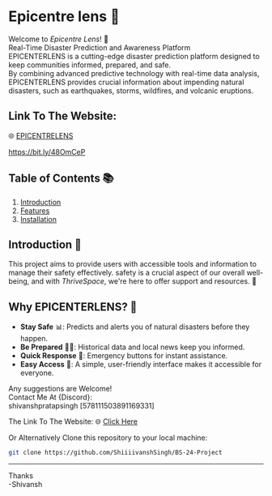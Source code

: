 # Epicentre lens 🌱


Welcome to _Epicentre Lens_! 🎉  <br>
Real-Time Disaster Prediction and Awareness Platform <br>
EPICENTERLENS is a cutting-edge disaster prediction platform designed to keep communities informed, prepared, and safe.<br> By combining advanced predictive technology with real-time data analysis, EPICENTERLENS provides crucial information about impending natural disasters, such as earthquakes, storms, wildfires, and volcanic eruptions.

## **Link To The Website**: 
🌐 [EPICENTRELENS](https://bit.ly/48OmCeP)

https://bit.ly/48OmCeP
## Table of Contents 📚

1. [Introduction](#introduction)
2. [Features](#features)
3. [Installation](#installation)

## Introduction 🧠

This project aims to provide users with accessible tools and information to manage their safety effectively. safety is a crucial aspect of our overall well-being, and with _ThriveSpace_, we're here to offer support and resources. 🤝

## Why EPICENTERLENS? 🔧

- **Stay Safe** 📊: Predicts and alerts you of natural disasters before they happen.
- **Be Prepared** 🧘‍♀️:  Historical data and local news keep you informed.
- **Quick Response** 📝: Emergency buttons for instant assistance.
- **Easy Access** 👥: A simple, user-friendly interface makes it accessible for everyone.



Any suggestions are Welcome!<br>
Contact Me At {Discord}: <br>
shivanshpratapsingh [578111503891169331]

The Link To The Website: 🌐 [Click Here](https://bit.ly/48OmCeP)

Or Alternatively  Clone this repository to your local machine:

```bash
git clone https://github.com/ShiiiivanshSingh/BS-24-Project
```

--- 

Thanks<br> -Shivansh
